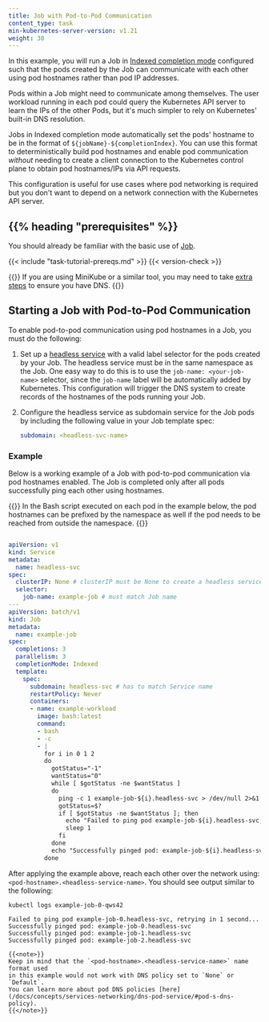 ```yaml
---
title: Job with Pod-to-Pod Communication
content_type: task
min-kubernetes-server-version: v1.21
weight: 30
---
```


<!-- overview -->

In this example, you will run a Job in [Indexed completion mode](/blog/2021/04/19/introducing-indexed-jobs/) configured such that
the pods created by the Job can communicate with each other using pod hostnames rather than pod IP addresses.

Pods within a Job might need to communicate among themselves. The user workload running in each pod could query the Kubernetes API server
to learn the IPs of the other Pods, but it's much simpler to rely on Kubernetes' built-in DNS resolution.

Jobs in Indexed completion mode automatically set the pods' hostname to be in the format of
`${jobName}-${completionIndex}`. You can use this format to deterministically build
pod hostnames and enable pod communication *without* needing to create a client connection to
the Kubernetes control plane to obtain pod hostnames/IPs via API requests. 

This configuration is useful
for use cases where pod networking is required but you don't want to depend on a network 
connection with the Kubernetes API server.

## {{% heading "prerequisites" %}}

You should already be familiar with the basic use of [Job](/docs/concepts/workloads/controllers/job/).

{{< include "task-tutorial-prereqs.md" >}} {{< version-check >}}

{{<note>}}
If you are using MiniKube or a similar tool, you may need to take
[extra steps](https://minikube.sigs.k8s.io/docs/handbook/addons/ingress-dns/)
to ensure you have DNS.
{{</note>}}

<!-- steps -->

## Starting a Job with Pod-to-Pod Communication

To enable pod-to-pod communication using pod hostnames in a Job, you must do the following:

1. Set up a [headless service](/docs/concepts/services-networking/service/#headless-services)
with a valid label selector for the pods created by your Job. The headless service must be in the same namespace as 
the Job. One easy way to do this is to use the `job-name: <your-job-name>` selector, since the `job-name` label will be automatically added by Kubernetes. This configuration will trigger the DNS system to create records of the hostnames of 
the pods running your Job. 

2. Configure the headless service as subdomain service for the Job pods by including the following value in your Job template spec: 

   ```yaml
   subdomain: <headless-svc-name>
   ```

### Example 
Below is a working example of a Job with pod-to-pod communication via pod hostnames enabled.
The Job is completed only after all pods successfully ping each other using hostnames.

{{<note>}}
In the Bash script executed on each pod in the example below, the pod hostnames can be prefixed
by the namespace as well  if the pod needs to be reached from outside the namespace.
{{</note>}}

```yaml

apiVersion: v1
kind: Service
metadata:
  name: headless-svc
spec:
  clusterIP: None # clusterIP must be None to create a headless service
  selector:
    job-name: example-job # must match Job name
---
apiVersion: batch/v1
kind: Job
metadata:
  name: example-job
spec:
  completions: 3
  parallelism: 3
  completionMode: Indexed
  template:
    spec:
      subdomain: headless-svc # has to match Service name
      restartPolicy: Never
      containers:
      - name: example-workload
        image: bash:latest
        command:
        - bash
        - -c
        - |
          for i in 0 1 2
          do
            gotStatus="-1"
            wantStatus="0"             
            while [ $gotStatus -ne $wantStatus ]
            do                                       
              ping -c 1 example-job-${i}.headless-svc > /dev/null 2>&1
              gotStatus=$?                
              if [ $gotStatus -ne $wantStatus ]; then
                echo "Failed to ping pod example-job-${i}.headless-svc, retrying in 1 second..."
                sleep 1
              fi
            done                                                         
            echo "Successfully pinged pod: example-job-${i}.headless-svc"
          done
```

After applying the example above, reach each other over the network
using: `<pod-hostname>.<headless-service-name>`. You should see output similar to the following:
```shell
kubectl logs example-job-0-qws42
```

```
Failed to ping pod example-job-0.headless-svc, retrying in 1 second...
Successfully pinged pod: example-job-0.headless-svc
Successfully pinged pod: example-job-1.headless-svc
Successfully pinged pod: example-job-2.headless-svc
```
```
{{<note>}}
Keep in mind that the `<pod-hostname>.<headless-service-name>` name format used
in this example would not work with DNS policy set to `None` or `Default`.
You can learn more about pod DNS policies [here](/docs/concepts/services-networking/dns-pod-service/#pod-s-dns-policy).
{{</note>}}

